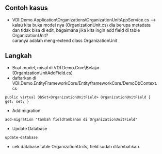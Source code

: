 ## Contoh kasus
- VDI.Demo.Application\Organizations\OrganizationUnitAppService.cs --> <OrganizationUnit> <br/>
kalau kita buka model nya (OrganizationUnit.cs) dia berupa metadata dan tidak bisa di edit, bagaimana jika kita ingin add field di table OrganizationUnit?<br/>
caranya adalah meng-extend class OrganizationUnit
## Langkah
- Buat model, misal di VDI.Demo.Core\Belajar (OrganizationUnitAddField.cs)
- daftarkan di VDI.Demo.EntityFrameworkCore/EntityframeworkCore/DemoDbContext.cs
```
public virtual DbSet<OrganizationUnitField> OrganizationUnitField { get; set; }
```
- Add migration
```
add-migration "tambah fieldTambahan di OrganizationUnitField"
```
- Update Database
```
update-database
```
- cek database table OrganizationUnits, field sudah ditambahkan.
